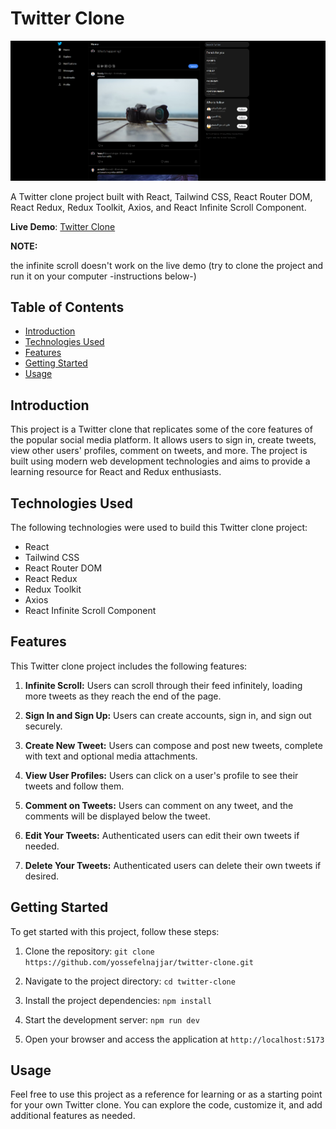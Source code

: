 # Twitter Clone 

![Twitter Clone Screenshot](./src/assets/screenshots/homePageScreenshot.png)

A Twitter clone project built with React, Tailwind CSS, React Router DOM, React Redux, Redux Toolkit, Axios, and React Infinite Scroll Component.

**Live Demo**: [Twitter Clone](https://twitter-clone-yossef.vercel.app/)

**NOTE:**

the infinite scroll doesn't work on the live demo (try to clone the project and run it on your computer -instructions below-)

## Table of Contents

- [Introduction](#introduction)
- [Technologies Used](#technologies-used)
- [Features](#features)
- [Getting Started](#getting-started)
- [Usage](#usage)

## Introduction

This project is a Twitter clone that replicates some of the core features of the popular social media platform. It allows users to sign in, create tweets, view other users' profiles, comment on tweets, and more. The project is built using modern web development technologies and aims to provide a learning resource for React and Redux enthusiasts.

## Technologies Used

The following technologies were used to build this Twitter clone project:

- React
- Tailwind CSS
- React Router DOM
- React Redux
- Redux Toolkit
- Axios
- React Infinite Scroll Component

## Features

This Twitter clone project includes the following features:

1. **Infinite Scroll:** Users can scroll through their feed infinitely, loading more tweets as they reach the end of the page.

2. **Sign In and Sign Up:** Users can create accounts, sign in, and sign out securely.

3. **Create New Tweet:** Users can compose and post new tweets, complete with text and optional media attachments.

4. **View User Profiles:** Users can click on a user's profile to see their tweets and follow them.

5. **Comment on Tweets:** Users can comment on any tweet, and the comments will be displayed below the tweet.

6. **Edit Your Tweets:** Authenticated users can edit their own tweets if needed.

7. **Delete Your Tweets:** Authenticated users can delete their own tweets if desired.

## Getting Started

To get started with this project, follow these steps:

1. Clone the repository: `git clone https://github.com/yossefelnajjar/twitter-clone.git`

2. Navigate to the project directory: `cd twitter-clone`

3. Install the project dependencies: `npm install`

4. Start the development server: `npm run dev`

5. Open your browser and access the application at `http://localhost:5173`

## Usage

Feel free to use this project as a reference for learning or as a starting point for your own Twitter clone. You can explore the code, customize it, and add additional features as needed.
